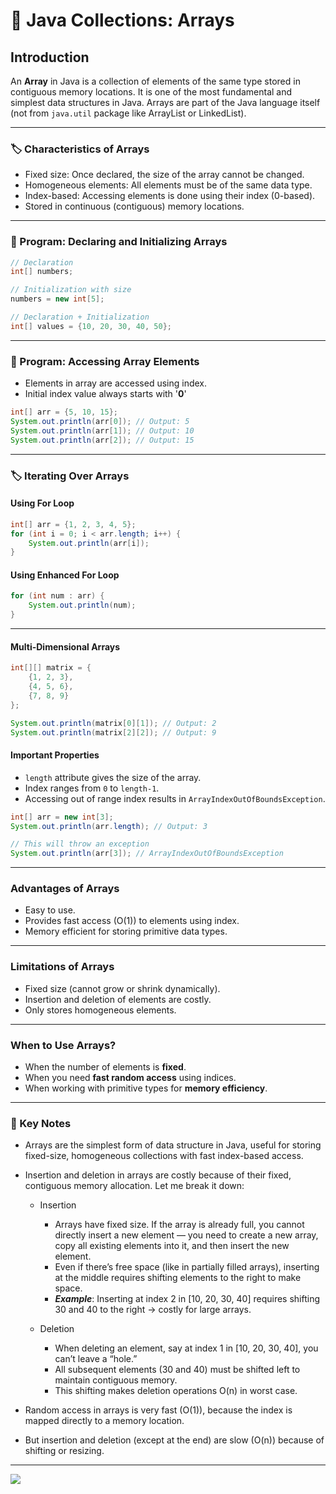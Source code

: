 # 🚀 Java Collections: Arrays

## Introduction

An **Array** in Java is a collection of elements of the same type stored in contiguous memory locations. It is one of the most fundamental and simplest data structures in Java. Arrays are part of the Java language itself (not from `java.util` package like ArrayList or LinkedList).

---

### 🏷️ Characteristics of Arrays

* Fixed size: Once declared, the size of the array cannot be changed.
* Homogeneous elements: All elements must be of the same data type.
* Index-based: Accessing elements is done using their index (0-based).
* Stored in continuous (contiguous) memory locations.

---

### 📝 Program: Declaring and Initializing Arrays

```java
// Declaration
int[] numbers;

// Initialization with size
numbers = new int[5];

// Declaration + Initialization
int[] values = {10, 20, 30, 40, 50};
```

---

### 📝 Program: Accessing Array Elements

- Elements in array are accessed using index.
- Initial index value always starts with '**0**'

```java
int[] arr = {5, 10, 15};
System.out.println(arr[0]); // Output: 5
System.out.println(arr[1]); // Output: 10
System.out.println(arr[2]); // Output: 15
```

---

### 🏷️ Iterating Over Arrays

#### Using For Loop

```java
int[] arr = {1, 2, 3, 4, 5};
for (int i = 0; i < arr.length; i++) {
    System.out.println(arr[i]);
}
```

#### Using Enhanced For Loop

```java
for (int num : arr) {
    System.out.println(num);
}
```

---

#### Multi-Dimensional Arrays

```java
int[][] matrix = {
    {1, 2, 3},
    {4, 5, 6},
    {7, 8, 9}
};

System.out.println(matrix[0][1]); // Output: 2
System.out.println(matrix[2][2]); // Output: 9
```

#### Important Properties

* `length` attribute gives the size of the array.
* Index ranges from `0` to `length-1`.
* Accessing out of range index results in `ArrayIndexOutOfBoundsException`.

```java
int[] arr = new int[3];
System.out.println(arr.length); // Output: 3

// This will throw an exception
System.out.println(arr[3]); // ArrayIndexOutOfBoundsException
```

---

### Advantages of Arrays

* Easy to use.
* Provides fast access (O(1)) to elements using index.
* Memory efficient for storing primitive data types.

---

### Limitations of Arrays

* Fixed size (cannot grow or shrink dynamically).
* Insertion and deletion of elements are costly.
* Only stores homogeneous elements.

---

### When to Use Arrays?

* When the number of elements is **fixed**.
* When you need **fast random access** using indices.
* When working with primitive types for **memory efficiency**.

---

### 📌 Key Notes
- Arrays are the simplest form of data structure in Java, useful for storing fixed-size, homogeneous collections with fast index-based access.  

- Insertion and deletion in arrays are costly because of their fixed, contiguous memory allocation. Let me break it down:
  - Insertion  
    - Arrays have fixed size. If the array is already full, you cannot directly insert a new element — you need to create a new array, copy all existing elements into it, and then insert the new element.  
    - Even if there’s free space (like in partially filled arrays), inserting at the middle requires shifting elements to the right to make space.  
    - **_Example_**: Inserting at index 2 in [10, 20, 30, 40] requires shifting 30 and 40 to the right → costly for large arrays.

  - Deletion  
    - When deleting an element, say at index 1 in [10, 20, 30, 40], you can’t leave a “hole.”  
    - All subsequent elements (30 and 40) must be shifted left to maintain contiguous memory.  
    - This shifting makes deletion operations O(n) in worst case.

- Random access in arrays is very fast (O(1)), because the index is mapped directly to a memory location.
- But insertion and deletion (except at the end) are slow (O(n)) because of shifting or resizing.

---

[![](https://img.shields.io/badge/Go_Back-🔙-d6cadd?style=for-the-badge&labelColor=d6cadd)](../../../../../../TABLE_CONTENT_README.md)